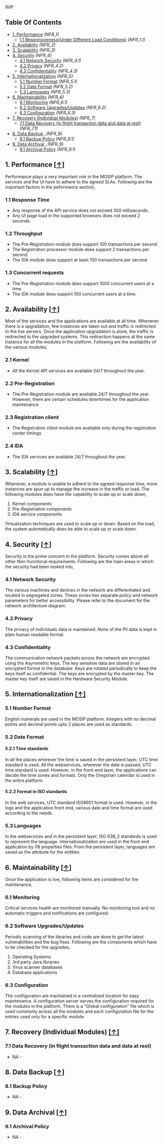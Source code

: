 WIP
## Table Of Contents
- [1. Performance](#1-performance-) _(NFR_1)_
  * [1.1 Responsiveness(Under Different Load Conditions)](#11-responsiveness-Under-Different-Load-Conditions) _(NFR_1.1)_
- [2. Availabiity](#2-availability-) _(NFR_2)_
- [3. Scalability](#3-scalability-) _(NFR_3)_
- [4. Security](#4-security-) _(NFR_4)_
  * [4.1 Network Security](#41-network-security) _(NFR_4.1)_
  * [4.2 Privacy](#42-privacy) _(NFR_4.2)_
  * [4.3 Confidentiality](#43-confidentiality) _(NFR_4.3)_
- [5. Internationalization](#5-internationalization-) _(NFR_5)_
  * [5.1 Number Format](#51-number-format) _(NFR_5.1)_
  * [5.2 Date Format](#52-date-format) _(NFR_5.2)_
  * [5.3 Languages](#53-languages) _(NFR_5.3)_
- [6. Maintainability](#6-maintainability-) _(NFR_6)_
  * [6.1 Monitoring](#61-monitoring) _(NFR_6.1)_
  * [6.2 Software Upgrades/Updates](#62-software-upgrades-updates) _(NFR_6.2)_
  * [6.3 Configuration](#63-configuration) _(NFR_6.3)_
- [7. Recovery (Individual Modules)](#7-recovery-individual-modules-) _(NFR_7)_
  * [7.1 Data Recovery (in flight transaction data and data at rest)](#71-data-recovery-in-flight-transaction-data-and-data-at-rest) _(NFR_7.1)_
- [8. Data Backup](#8-data-backup-) _(NFR_8)
  * [8.1 Backup Policy](#81-backup-policy) _(NFR_8.1)_
- [9. Data Archival](#9-data-archival) _(NFR_9)
  * [9.1 Archival Policy](#91-archival-policy) _(NFR_9.1)_

## 1. Performance [**[↑]**](#table-of-contents)
Performance plays a very important role in the MOSIP platform. The services and the UI have to adhere to the agreed SLAs. Following are the important factors in the peformance section, 
### 1.1 Response Time
 - Any response of the API service does not exceed 300 milliseconds.
 - Any UI page load in the supported browsers does not exceed 2 seconds.
### 1.2 Throughput
 - The Pre-Registration module does support 100 transactions per second
 - The Registration processor module does support 2 transactions per second
 - The IDA module does support at least 100 transactions per second
### 1.3 Concurrent requests
 - The Pre-Registration module does support 1000 concurrent users at a time. 
 - The IDA module does support 100 concurrent users at a time. 

## 2. Availability [**[↑]**](#table-of-contents)
Most of the services and the applications are available at all time. Whenever there is a upgradation, few instances are taken out and traffic is redirected to the live servers. Once the application upgradation is done, the traffic is redirected to the upgraded systems. This redirection happens at the same instance for all the modules in the platform. Following are the availability of the various modules, 
### 2.1 Kernel
- All the Kernel API services are available 24/7 throughout the year. 

### 2.2 Pre-Registration
- The Pre-Registration module are available 24/7 throughout the year. However, there are certain schedules downtimes for the application maintenance. 

### 2.3 Registration client
- The Registration client module are available only during the registration center timings

### 2.4 IDA
- The IDA services are available 24/7 throughout the year.  

## 3. Scalability [**[↑]**](#table-of-contents)
Whenever, a module is unable to adhere to the agreed response time, more instances are spun up to manage the increase in the traffic or load. The following modules does have the capability to scale up or scale down, 
1. Kernel components
2. Pre-Registration components
3. IDA service components

Virtualization techniques are used to scale up or down. Based on the load, the system automatically does be able to scale up or scale down. 

## 4. Security [**[↑]**](#table-of-contents)
Security is the prime concern in the platform. Security comes above all other Non-functional requirements. Following are the main areas in which the security had been looked into, 
### 4.1 Network Security
The various machines and devices in the network are differentiated and located in segregated zones. These zones has separate policy and network parameters for better accessibility. Please refer to the <TODO> document for the network architecture diagram. 
### 4.2 Privacy
The privacy of individuals data is maintained. None of the PII data is kept in plain human readable format. 
### 4.3 Confidentiality
The communication network packets across the network are encrypted using the Asymmetric keys. 
The key sensitive data are stored in an encrypted format in the database. 
Keys are rotated periodically to keep the keys itself as confidential. The keys are encrypted by the master key. The master key itself are saved in the Hardware Security Module. 

## 5. Internationalization [**[↑]**](#table-of-contents)
### 5.1 Number Format
English numerals are used in the MOSIP platform. Integers with no decimal points and decimal points upto 2 places are used as standards. 
### 5.2 Date Format
#### 5.2.1 Time standards
In all the places wherever the time is saved in the persistent layer, UTC time standard is used. All the webservices, wherever the date is passed, UTC time standard is used. However, in the front-end layer, the applications can decide the time zones and formats. 
Only the Gregorian calendar is used in the entire platform. 
#### 5.2.2 Format in ISO standards
In the web services,  UTC standard ISO8601 format is used. However, in the logs and the application front end, various date and time format are used according to the needs. 
### 5.3 Languages
In the webservices and in the persistent layer, ISO 639_2 standards is used to represent the language. Internationalization are used in the front end application by i18 properties files. From the persistent layer, languages are saved as the attribute for the entities. 

## 6. Maintainability [**[↑]**](#table-of-contents)
Once the application is live, following items are considered for the maintenance, 
### 6.1 Monitoring
Critical services health are monitored manually. No monitoring tool and no automatic triggers and notifications are configured. 
### 6.2 Software Upgrades/Updates
Periodic scanning of the libraries and code are done to get the latest vulnerabilities and the bug fixes. Following are the components which have to be checked for the upgrades, 
1. Operating Systems
2. 3rd party Java libraries
3. Virus scanner databases
4. Database applications
### 6.3 Configuration
The configuration are maintained in a centralized location for easy maintenance. A configuration server serves the configuration required for the modules in the platform. There is a "Global configuration" file which is used commonly across all the modules and each configuration file for the entries used only for a specific module. 

## 7. Recovery (Individual Modules) [**[↑]**](#table-of-contents)
### 7.1 Data Recovery (in flight transaction data and data at rest)
- NA -

## 8. Data Backup [**[↑]**](#table-of-contents)
### 8.1 Backup Policy
- NA -

## 9. Data Archival [**[↑]**](#table-of-contents)
### 9.1 Archival Policy
- NA -